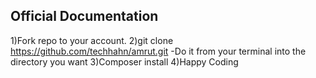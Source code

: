 ## Official Documentation

1)Fork repo to your account.
2)git clone https://github.com/techhahn/amrut.git
    -Do it from your terminal into the directory you want
3)Composer install
4)Happy Coding
